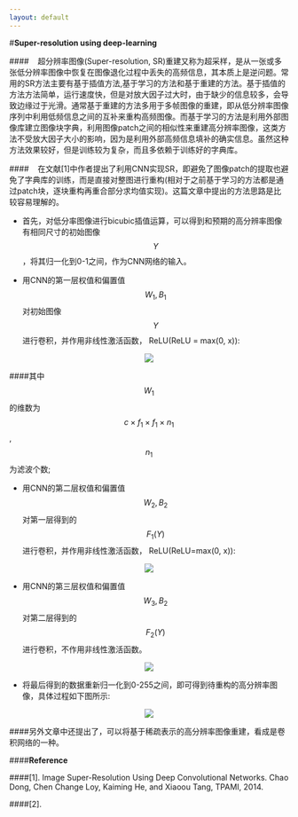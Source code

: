```yaml
---
layout: default
---
```


#**Super-resolution using deep-learning**

####&nbsp;&nbsp;&nbsp;&nbsp;超分辨率图像(Super-resolution, SR)重建又称为超采样，是从一张或多张低分辨率图像中恢复在图像退化过程中丢失的高频信息，其本质上是逆问题。常用的SR方法主要有基于插值方法,基于学习的方法和基于重建的方法。基于插值的方法方法简单，运行速度快，但是对放大因子过大时，由于缺少的信息较多，会导致边缘过于光滑。通常基于重建的方法多用于多帧图像的重建，即从低分辨率图像序列中利用低频信息之间的互补来重构高频图像。而基于学习的方法是利用外部图像库建立图像块字典，利用图像patch之间的相似性来重建高分辨率图像，这类方法不受放大因子大小的影响，因为是利用外部高频信息填补的确实信息。虽然这种方法效果较好，但是训练较为复杂，而且多依赖于训练好的字典库。

####&nbsp;&nbsp;&nbsp;&nbsp;在文献[1]中作者提出了利用CNN实现SR，即避免了图像patch的提取也避免了字典库的训练，而是直接对整图进行重构(相对于之前基于学习的方法都是通过patch块，逐块重构再重合部分求均值实现)。这篇文章中提出的方法思路是比较容易理解的。


-  首先，对低分率图像进行bicubic插值运算，可以得到和预期的高分辨率图像有相同尺寸的初始图像$$Y$$，将其归一化到0-1之间，作为CNN网络的输入。

- 用CNN的第一层权值和偏置值$$W_{1}, B_{1}$$对初始图像$$Y$$进行卷积，并作用非线性激活函数， ReLU(ReLU = max(0, x)):

<div style="text-align: center">
<img src="../images/SR-1.jpg">
</div>


####其中$$W_{1}$$的维数为$$c\times f_{1}\times f_{1} \times n_{1}$$, $$n_{1}$$为滤波个数;

- 用CNN的第二层权值和偏置值$$W_{2}, B_{2}$$对第一层得到的$$F_{1}(Y)$$进行卷积，并作用非线性激活函数， ReLU(ReLU=max(0, x)):

<div style="text-align: center">
<img src="../images/SR-3.jpg">
</div>


- 用CNN的第三层权值和偏置值$$W_{3}, B_{2}$$对第二层得到的$$F_{2}(Y)$$进行卷积，不作用非线性激活函数。

<div style="text-align: center">
<img src="../images/SR-4.jpg">
</div>


- 将最后得到的数据重新归一化到0-255之间，即可得到待重构的高分辨率图像，具体过程如下图所示:

<div style="text-align: center">
<img src="../images/SR-2.jpg">
</div>


####另外文章中还提出了，可以将基于稀疏表示的高分辨率图像重建，看成是卷积网络的一种。



####**Reference**

####[1]. Image Super-Resolution Using Deep Convolutional Networks. Chao Dong, Chen Change Loy, Kaiming He, and Xiaoou Tang, TPAMI, 2014.

####[2]. 